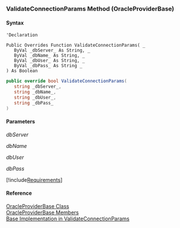 ﻿### ValidateConnectionParams Method (OracleProviderBase)

#### Syntax

```vbnet
'Declaration

Public Overrides Function ValidateConnectionParams( _
   ByVal _dbServer_ As String, _
   ByVal _dbName_ As String, _
   ByVal _dbUser_ As String, _
   ByVal _dbPass_ As String _
) As Boolean
```

```csharp
public override bool ValidateConnectionParams( 
   string _dbServer_,
   string _dbName_,
   string _dbUser_,
   string _dbPass_
)
```

#### Parameters

_dbServer_

_dbName_

_dbUser_

_dbPass_

[!include[Requirements](../partials/requirements.md)]

#### Reference

[OracleProviderBase Class](FChoice.Common~FChoice.Common.Data.OracleProviderBase.md)  
[OracleProviderBase Members](FChoice.Common~FChoice.Common.Data.OracleProviderBase_members.md)  
[Base Implementation in ValidateConnectionParams](FChoice.Common~FChoice.Common.Data.DbProvider~ValidateConnectionParams.md)